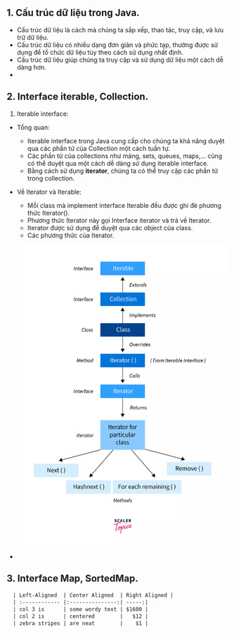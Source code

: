 <!-- Cấu trúc dữ liệu là gì, sử dụng khi nào?
Interface Iterable, Collection -> List, Set, Queue.
Interface Map, SortedMap -> HashMap, TreeMap.
Sử dụng một số hàm của cấu trúc dữ liệu như sort. -->
<!-- Framework trong java là phần thân của những đoạn code được viết sẵn mà chúng ta có thể thêm code vào để giải quyết vấn đề. Chúng ta có thể sử dụng framework bằng cách gọi các phương thức, kế thừa, callbacks, listener or other implementations of the Observer pattern. -->
## 1. Cấu trúc dữ liệu trong Java.
   - Cấu trúc dữ liệu là cách mà chúng ta sắp xếp, thao tác, truy cập, và lưu trữ dữ liệu.
   - Cấu trúc dữ liệu có nhiều dạng đơn giản và phức tạp, thường được sử dụng để tổ chức dữ liệu tùy theo cách sử dụng nhất định.
   - Cấu trúc dữ liệu giúp chúng ta truy cập và sử dụng dữ liệu một cách dễ dàng hơn.
   - 
## 2. Interface iterable, Collection.
  1. Iterable interface:
   - Tổng quan:
     - Iterable interface trong Java cung cấp cho chúng ta khả năng duyệt qua các phần tử của Collection một cách tuần tự.
     - Các phần tử của collections như mảng, sets, queues, maps,... cũng có thể duyệt qua một cách dễ dàng sử dụng iterable interface.
     - Bằng cách sử dụng **iterator**, chúng ta có thể truy cập các phần tử trong collection. 
   - Về Iterator và Iterable:
     - Mỗi class mà implement interface Iterable đều được ghi đè phương thức Iterator(). 
     - Phương thức Iterator này gọi Interface iterator và trả về Iterator. 
     - Iterator được sử dụng để duyệt qua các object của class.
     - Các phương thức của Iterator.


      ![Alt text](image-1.png)
   - 
## 3. Interface Map, SortedMap.
      | Left-Aligned  | Center Aligned  | Right Aligned |
      | :------------ |:---------------:| -----:|
      | col 3 is      | some wordy text | $1600 |
      | col 2 is      | centered        |   $12 |
      | zebra stripes | are neat        |    $1 |